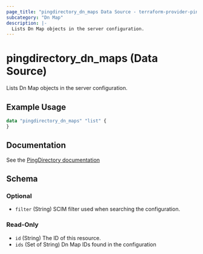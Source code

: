 ```yaml
---
page_title: "pingdirectory_dn_maps Data Source - terraform-provider-pingdirectory"
subcategory: "Dn Map"
description: |-
  Lists Dn Map objects in the server configuration.
---
```


# pingdirectory_dn_maps (Data Source)

Lists Dn Map objects in the server configuration.

## Example Usage

```terraform
data "pingdirectory_dn_maps" "list" {
}
```

## Documentation
See the [PingDirectory documentation](https://docs.pingidentity.com/r/en-us/pingdirectory-93/pd_sync_config_dn_maps)

<!-- schema generated by tfplugindocs -->
## Schema

### Optional

- `filter` (String) SCIM filter used when searching the configuration.

### Read-Only

- `id` (String) The ID of this resource.
- `ids` (Set of String) Dn Map IDs found in the configuration

